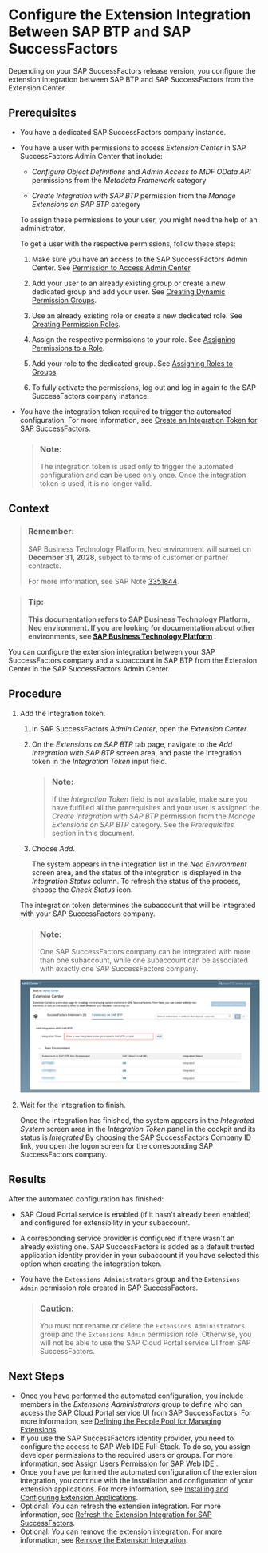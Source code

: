 <!-- loio09bb734cf5614896a4cdb66f3e1528ec -->

# Configure the Extension Integration Between SAP BTP and SAP SuccessFactors

Depending on your SAP SuccessFactors release version, you configure the extension integration between SAP BTP and SAP SuccessFactors from the Extension Center.



## Prerequisites

-   You have a dedicated SAP SuccessFactors company instance.

-   You have a user with permissions to access *Extension Center* in SAP SuccessFactors Admin Center that include:

    -   *Configure Object Definitions* and *Admin Access to MDF OData API* permissions from the *Metadata Framework* category

    -   *Create Integration with SAP BTP* permission from the *Manage Extensions on SAP BTP* category


    To assign these permissions to your user, you might need the help of an administrator.

    To get a user with the respective permissions, follow these steps:

    1.  Make sure you have an access to the SAP SuccessFactors Admin Center. See [Permission to Access Admin Center](https://help.sap.com/viewer/6c9f794920b947648737d914a669f195/latest/en-US/83c5a81ecd51478db1dcc23835f80339.html).

    2.  Add your user to an already existing group or create a new dedicated group and add your user. See [Creating Dynamic Permission Groups](https://help.sap.com/viewer/b569eee64d3f4159b2b5272ba7d6b127/LATEST/en-US/6adf50f40a86406a917a54ce7fd2131b.html).

    3.  Use an already existing role or create a new dedicated role. See [Creating Permission Roles](https://help.sap.com/viewer/b569eee64d3f4159b2b5272ba7d6b127/LATEST/en-US/6d8998d9504843a58fe299ff6935a268.html).

    4.  Assign the respective permissions to your role. See [Assigning Permissions to a Role](https://help.sap.com/viewer/b569eee64d3f4159b2b5272ba7d6b127/LATEST/en-US/f412b2160c2348b8b357fb3f6290d4b8.html).

    5.  Add your role to the dedicated group. See [Assigning Roles to Groups](https://help.sap.com/viewer/b569eee64d3f4159b2b5272ba7d6b127/LATEST/en-US/fbaadf758e00485893d6f099e9f342fa.html).

    6.  To fully activate the permissions, log out and log in again to the SAP SuccessFactors company instance.


-   You have the integration token required to trigger the automated configuration. For more information, see [Create an Integration Token for SAP SuccessFactors](create-an-integration-token-for-sap-successfactors-6ef1e3b.md).

    > ### Note:  
    > The integration token is used only to trigger the automated configuration and can be used only once. Once the integration token is used, it is no longer valid.




## Context

> ### Remember:  
> SAP Business Technology Platform, Neo environment will sunset on **December 31, 2028**, subject to terms of customer or partner contracts.
> 
> For more information, see SAP Note [3351844](https://me.sap.com/notes/3351844).

> ### Tip:  
> **This documentation refers to SAP Business Technology Platform, Neo environment. If you are looking for documentation about other environments, see [SAP Business Technology Platform](https://help.sap.com/docs/btp/sap-business-technology-platform/sap-business-technology-platform?version=Cloud) .**

You can configure the extension integration between your SAP SuccessFactors company and a subaccount in SAP BTP from the Extension Center in the SAP SuccessFactors Admin Center.



## Procedure

1.  Add the integration token.

    1.  In SAP SuccessFactors *Admin Center*, open the *Extension Center*.

    2.  On the *Extensions on SAP BTP* tab page, navigate to the *Add Integration with SAP BTP* screen area, and paste the integration token in the *Integration Token* input field.

        > ### Note:  
        > If the *Integration Token* field is not available, make sure you have fulfilled all the prerequisites and your user is assigned the *Create Integration with SAP BTP* permission from the *Manage Extensions on SAP BTP* category. See the *Prerequisites* section in this document.

    3.  Choose *Add*.

        The system appears in the integration list in the *Neo Environment* screen area, and the status of the integration is displayed in the *Integration Status* column. To refresh the status of the process, choose the *Check Status* icon.


    The integration token determines the subaccount that will be integrated with your SAP SuccessFactors company.

    > ### Note:  
    > One SAP SuccessFactors company can be integrated with more than one subaccount, while one subaccount can be associated with exactly one SAP SuccessFactors company.

    ![](images/Configure_the_Integration_in_the_Extension_Center_in_the_Neo_Environment_0e68909.png)

2.  Wait for the integration to finish.

    Once the integration has finished, the system appears in the *Integrated System* screen area in the *Integration Token* panel in the cockpit and its status is *Integrated* By choosing the SAP SuccessFactors Company ID link, you open the logon screen for the corresponding SAP SuccessFactors company.




<a name="loio09bb734cf5614896a4cdb66f3e1528ec__result_qh1_lks_yqb"/>

## Results

After the automated configuration has finished:

-   SAP Cloud Portal service is enabled \(if it hasn't already been enabled\) and configured for extensibility in your subaccount.
-   A corresponding service provider is configured if there wasn't an already existing one. SAP SuccessFactors is added as a default trusted application identity provider in your subaccount if you have selected this option when creating the integration token.
-   You have the `Extensions Administrators` group and the `Extensions Admin` permission role created in SAP SuccessFactors.

    > ### Caution:  
    > You must not rename or delete the `Extensions Administrators` group and the `Extensions Admin` permission role. Otherwise, you will not be able to use the SAP Cloud Portal service UI from SAP SuccessFactors.




## Next Steps

-   Once you have performed the automated configuration, you include members in the *Extensions Administrators* group to define who can access the SAP Cloud Portal service UI from SAP SuccessFactors. For more information, see [Defining the People Pool for Managing Extensions](defining-the-people-pool-for-managing-extensions-ccd49f2.md).
-   If you use the SAP SuccessFactors identity provider, you need to configure the access to SAP Web IDE Full-Stack. To do so, you assign developer permissions to the required users or groups. For more information, see [Assign Users Permission for SAP Web IDE](https://help.sap.com/viewer/825270ffffe74d9f988a0f0066ad59f0/CF/en-US/102a024b1e344c54a0df7d835163b039.html) .
-   Once you have performed the automated configuration of the extension integration, you continue with the installation and configuration of your extension applications. For more information, see [Installing and Configuring Extension Applications](installing-and-configuring-extension-applications-fd92f74.md).
-   Optional: You can refresh the extension integration. For more information, see [Refresh the Extension Integration for SAP SuccessFactors](refresh-the-extension-integration-for-sap-successfactors-9d3f809.md).
-   Optional: You can remove the extension integration. For more information, see [Remove the Extension Integration](remove-the-extension-integration-e73bc61.md).

